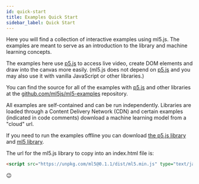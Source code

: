 ```yaml
---
id: quick-start
title: Examples Quick Start
sidebar_label: Quick Start
---
```


Here you will find a collection of interactive examples using ml5.js. The examples are meant to serve as an introduction to the library and machine learning concepts.

The examples here use [p5.js](https://p5js.org/) to access live video, create DOM elements and draw into the canvas more easily. (ml5.js does not depend on [p5.js](https://p5js.org/) and you may also use it with vanilla JavaScript or other libraries.)

You can find the source for all of the examples with [p5.js](https://p5js.org/) and other libraries at the [github.com/ml5js/ml5-examples](https://github.com/ml5js/ml5-examples) repository.

All examples are self-contained and can be run independently. Libraries are loaded through a Content Delivery Network (CDN) and certain examples (indicated in code comments) download a machine learning model from a "cloud" url.

If you need to run the examples offline you can download [the p5.js library](https://cdnjs.cloudflare.com/ajax/libs/p5.js/0.6.0/p5.min.js) and [ml5 library](https://unpkg.com/ml5@0.1.1/dist/ml5.min.js).

The url for the ml5.js library to copy into an index.html file is:

```html
<script src="https://unpkg.com/ml5@0.1.1/dist/ml5.min.js" type="text/javascript"></script>
```

😉
